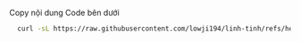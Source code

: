 Copy nội dung Code bên dưới
```bash
  curl -sL https://raw.githubusercontent.com/lowji194/linh-tinh/refs/heads/main/Script_enable_IPv6_Cloudfly | base64 -d | bash -s -- 2407:5b40:0:363::1de
```
